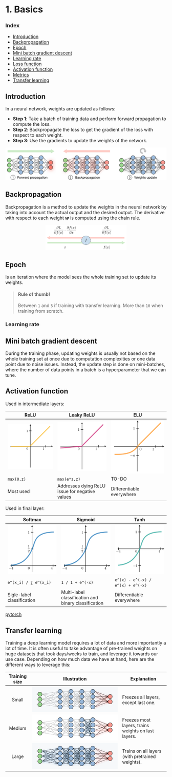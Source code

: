 # 1. Basics

### Index
- [Introduction](#introduction)
- [Backpropagation](#backpropagation)
- [Epoch](#epoch)
- [Mini batch gradient descent](#mini-batch-gradient-descent)
- [Learning rate](#learning-rate)
- [Loss function](#loss-function)
- [Activation function](#activation-function)
- [Metrics](#metrics)
- [Transfer learning](#transfer-learning)


## Introduction
In a neural network, weights are updated as follows:

- **Step 1**: Take a batch of training data and perform forward propagation to compute the loss. 
- **Step 2**: Backpropagate the loss to get the gradient of the loss with respect to each weight. 
- **Step 3**: Use the gradients to update the weights of the network.

![img1](/posts/img/update-weights.png)

## Backpropagation 
Backpropagation is a method to update the weights in the neural network by taking into account the actual output and the desired output. The derivative with respect to each weight ***w*** is computed using the chain rule.

<p align="center"><img width="50%" src="/posts/img/backpropagation.png" /></p>

## Epoch
Is an iteration where the model sees the whole training set to update its weights.
> #### Rule of thumb!
> Between `1` and `5` if training with transfer learning. More than `10` when training from scratch.

### Learning rate
 
## Mini batch gradient descent
During the training phase, updating weights is usually not based on the whole training set at once due to computation complexities or one data point due to noise issues. Instead, the update step is done on mini-batches, where the number of data points in a batch is a hyperparameter that we can tune.

## Activation function

Used in intermediate layers:

ReLU |	Leaky ReLU	| ELU
-----|------------|----
![img1](/posts/img/activation/relu.png) | ![img1](/posts/img/activation/leaky-relu.png) | ![img1](/posts/img/activation/elu.png) |
`max(0,z)` | `max(e*z,z)` | TO-DO
Most used | Addresses dying ReLU issue for negative values | Differentiable everywhere

Used in final layer:

Softmax |	Sigmoid	| Tanh
-----|------------|----
![img1](/posts/img/activation/sigmoid.png) | ![img1](/posts/img/activation/sigmoid.png) | ![img1](/posts/img/activation/tanh.png) |
`e^(x_i) / ∑ e^(x_i)` | `1 / 1 + e^(-x)` | `e^(x) - e^(-x) / e^(x) + e^(-x)`
Sigle-label classification | Multi-label classification and binary classification | Differentiable everywhere
[pytorch](https://pytorch.org/docs/stable/nn.html#torch.nn.Softmax)

## Transfer learning
Training a deep learning model requires a lot of data and more importantly a lot of time. It is often useful to take advantage of pre-trained weights on huge datasets that took days/weeks to train, and leverage it towards our use case. Depending on how much data we have at hand, here are the different ways to leverage this:

Training size	| Illustration |	Explanation
:------------:|--------------|------------
Small	        | ![img1](/posts/img/transfer-learning-small.png) | 	Freezes all layers, except last one.
Medium       	| ![img1](../img/transfer-learning-medium.png) |	Freezes most layers, trains weights on last layers.
Large         | ![img1](../img/transfer-learning-large.png) | Trains on all layers (with pretrained weights).



